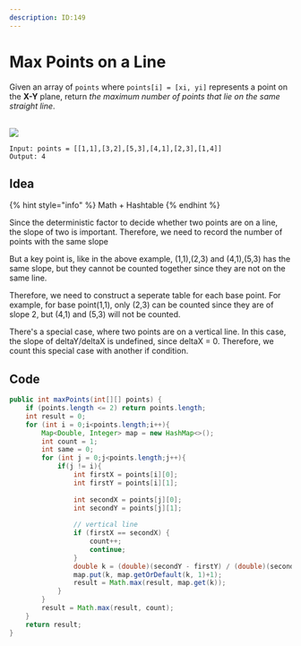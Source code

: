 ```yaml
---
description: ID:149
---
```


# Max Points on a Line

Given an array of `points` where `points[i] = [xi, yi]` represents a point on the **X-Y** plane, return _the maximum number of points that lie on the same straight line_.

\
![](https://assets.leetcode.com/uploads/2021/02/25/plane2.jpg)

```
Input: points = [[1,1],[3,2],[5,3],[4,1],[2,3],[1,4]]
Output: 4
```

## Idea

{% hint style="info" %}
Math + Hashtable
{% endhint %}

Since the deterministic factor to decide whether two points are on a line, the slope of two is important. Therefore, we need to record the number of points with the same slope

But a key point is, like in the above example, (1,1),(2,3) and (4,1),(5,3) has the same slope, but they cannot be counted together since they are not on the same line.

Therefore, we need to construct a seperate table for each base point. For example, for base point(1,1), only (2,3) can be counted since they are of slope 2, but (4,1) and (5,3) will not be counted.

There's a special case, where two points are on a vertical line. In this case, the slope of deltaY/deltaX is undefined, since deltaX = 0. Therefore, we count this special case with another if condition.

## Code

```java
public int maxPoints(int[][] points) {
    if (points.length <= 2) return points.length;
    int result = 0;
    for (int i = 0;i<points.length;i++){
        Map<Double, Integer> map = new HashMap<>();
        int count = 1;
        int same = 0;
        for (int j = 0;j<points.length;j++){
            if(j != i){
                int firstX = points[i][0];
                int firstY = points[i][1];
            
                int secondX = points[j][0];
                int secondY = points[j][1];
    
                // vertical line
                if (firstX == secondX) {
                    count++;                    
                    continue;
                }
                double k = (double)(secondY - firstY) / (double)(secondX - firstX);
                map.put(k, map.getOrDefault(k, 1)+1);
                result = Math.max(result, map.get(k));
            }
        }
        result = Math.max(result, count);
    }
    return result;
}
```
